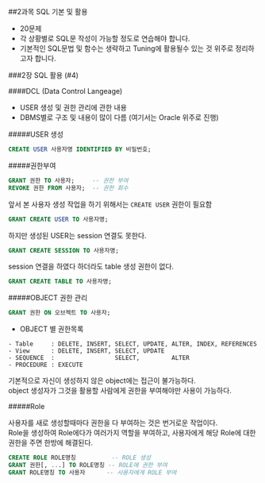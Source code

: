 ##2과목 SQL 기본 및 활용

- 20문제
- 각 상황별로 SQL문 작성이 가능할 정도로 연습해야 합니다.
- 기본적인 SQL문법 및 함수는 생략하고 Tuning에 활용될수 있는 것 위주로 정리하고자 합니다.

###2장 SQL 활용 (#4)

####DCL (Data Control Langeage)

- USER 생성 및 권한 관리에 관한 내용
- DBMS별로 구조 및 내용이 많이 다름 (여기서는 Oracle 위주로 진행)

#####USER 생성
```SQL
CREATE USER 사용자명 IDENTIFIED BY 비밀번호;
```

#####권한부여
```SQL
GRANT 권한 TO 사용자;     -- 권한 부여
REVOKE 권한 FROM 사용자;  -- 권한 회수
```

앞서 본 사용자 생성 작업을 하기 위해서는 `CREATE USER` 권한이 필요함
```SQL
GRANT CREATE USER TO 사용자명;
```

하지만 생성된 USER는 session 연결도 못한다.
```SQL
GRANT CREATE SESSION TO 사용자명;
```

session 연결을 하였다 하더라도 table 생성 권한이 없다.
```SQL
GRANT CREATE TABLE TO 사용자명;
```

#####OBJECT 권한 관리
```SQL
GRANT 권한 ON 오브젝트 TO 사용자;
```

* OBJECT 별 권한목록
```
- Table     : DELETE, INSERT, SELECT, UPDATE, ALTER, INDEX, REFERENCES
- View      : DELETE, INSERT, SELECT, UPDATE
- SEQUENCE  :                 SELECT,         ALTER
- PROCEDURE : EXECUTE
```

기본적으로 자신이 생성하지 않은 object에는 접근이 불가능하다.  
object 생성자가 그것을 활용할 사람에게 권한을 부여해야만 사용이 가능하다.  

#####Role

사용자를 새로 생성할때마다 권한을 다 부여하는 것은 번거로운 작업이다.  
Role을 생성하여 Role에다가 여러가지 역할을 부여하고, 사용자에게 해당 Role에 대한 권한을 주면 한방에 해결된다.

```SQL
CREATE ROLE ROLE명칭          -- ROLE 생성
GRANT 권한[, ...] TO ROLE명칭 -- ROLE에 권한 부여
GRANT ROLE명칭 TO 사용자      -- 사용자에게 ROLE 부여
```
